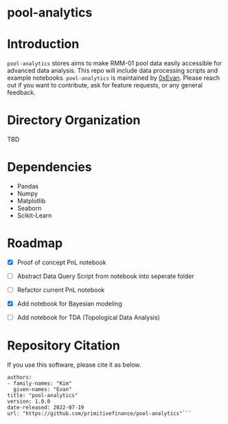 # pool-analytics


# Introduction
`pool-analytics` stores aims to make RMM-01 pool data easily accessible for advanced data analysis. This repo will include data processing scripts and example notebooks. `pool-analytics` is maintained by [0xEvan](https://twitter.com/evandekim). Please reach out if you want to contribute, ask for feature requests, or any general feedback.

# Directory Organization
TBD

# Dependencies
* Pandas
* Numpy
* Matplotlib
* Seaborn
* Scikit-Learn

# Roadmap
- [x] Proof of concept PnL notebook
- [ ] Abstract Data Query Script from notebook into seperate folder
- [ ] Refactor current PnL notebook
- [x] Add notebook for Bayesian modeling
- [ ] Add notebook for TDA (Topological Data Analysis)


# Repository Citation
If you use this software, please cite it as below.
```
authors:
- family-names: "Kim"
  given-names: "Evan"
title: "pool-analytics"
version: 1.0.0
date-released: 2022-07-19
url: "https://github.com/primitivefinance/pool-analytics"```
